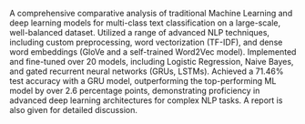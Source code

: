 A comprehensive comparative analysis of traditional Machine Learning and deep learning models for multi-class text classification on a large-scale, well-balanced dataset. Utilized a range of advanced NLP techniques, including custom preprocessing, word vectorization (TF-IDF), and dense word embeddings (GloVe and a self-trained Word2Vec model). Implemented and fine-tuned over 20 models, including Logistic Regression, Naive Bayes, and gated recurrent neural networks (GRUs, LSTMs). Achieved a 71.46% test accuracy with a GRU model, outperforming the top-performing ML model by over 2.6 percentage points, demonstrating proficiency in advanced deep learning architectures for complex NLP tasks. A report is also given for detailed discussion.
